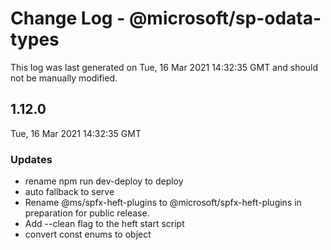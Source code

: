 # Change Log - @microsoft/sp-odata-types

This log was last generated on Tue, 16 Mar 2021 14:32:35 GMT and should not be manually modified.

## 1.12.0
Tue, 16 Mar 2021 14:32:35 GMT

### Updates

- rename npm run dev-deploy to deploy
- auto fallback to serve
- Rename @ms/spfx-heft-plugins to @microsoft/spfx-heft-plugins in preparation for public release.
- Add --clean flag to the heft start script
- convert const enums to object


